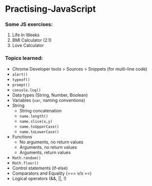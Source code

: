 
# Practising-JavaScript

### Some JS exercises:

1. Life In Weeks
2. BMI Calculator (2.1)
3. Love Calculator

### Topics learned:

- Chrome Developer tools > Sources > Snippets (for multi-line code)
- `alert()`
- `typeof()`
- `prompt()`
- `console.log()`
- Data types (String, Number, Boolean)
- Variables (`var`, naming conventions)
- String
  - String concatenation
  - `name.length()`
  - `name.slice(x,y)`
  - `name.toUpperCase()`
  - `name.toLowerCase()`
- Functions
  - No arguments, no return values
  - Arguments, no return values
  - Arguments, return values
- `Math.random()`
- `Math.floor()`
- Control statements (if-else)
- Comparators and Equality (=== v/s ==)
- Logical operators (&&, ||, !)
